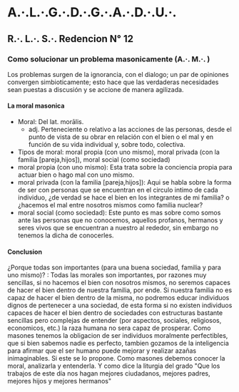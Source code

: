 # **A.·.L.·.G.·.D.·.G.·.A.·.D.·.U.·.**

## **R.·. L.·. S.·. Redencion N° 12**

### Como solucionar un problema masonicamente (A.·. M.·. )

Los problemas surgen de la ignorancia, con el dialogo; un par de opiniones convergen simbioticamente; esto hace que las verdaderas necesidades sean puestas a discusión y se accione de manera agilizada.

#### La moral masonica

* Moral: Del lat. morālis.
  * adj. Perteneciente o relativo a las acciones de las personas, desde el punto de vista de su obrar en relación con el bien o el mal y en función de su vida individual y, sobre todo, colectiva.
* Tipos de moral: moral propia (con uno mismo), moral privada (con la familia [pareja,hijos]), moral social (como sociedad)
* moral propia (con uno mismo): Esta trata sobre la conciencia propia para actuar bien o hago mal con uno mismo. 
* moral privada (con la familia [pareja,hijos]): Aqui se habla sobre la forma de ser con personas que se encuentran en el circulo intimo de cada individuo, ¿de verdad se hace el bien en los integrantes de mi familia? o ¿hacemos el mal entre nosotros mismos como familia nuclear?
* moral social (como sociedad): Este punto es mas sobre como somos ante las personas que no conocemos, aquellos profanos, hermanos y seres vivos que se encuentran a nuestro al rededor, sin embargo no tenemos la dicha de conocerles.

#### Conclusion 

¿Porque todas son importantes (para una buena sociedad, familia y para uno mismo)? : Todas las morales son importantes, por razones muy sencillas, si no hacemos el bien con nosotros mismos, no seremos capaces de hacer el bien dentro de nuestra familia, por ende. Si nuestra familia no es capaz de hacer el bien dentro de la misma, no podremos educar individuos dignos de pertenecer a una sociedad, de esta forma si no existen individuos capaces de hacer el bien dentro de sociedades con estructuras bastante sencillas pero complejas de entender (por aspectos, sociales, religiosos, economicos, etc.) la raza humana no sera capaz de prosperar. Como masones tenemos la obligacion de ser individuos moralmente perfectibles, que si bien sabemos nadie es perfecto, tambien gozamos de la inteligencia para afirmar que el ser humano puede mejorar y realizar azañas inimaginables. Si este se lo propone. Como masones debemos conocer la moral, analizarla y entenderla. Y como dice la liturgia del grado "Que los trabajos de este día nos hagan mejores ciudadanos,
 mejores padres, mejores hijos y mejores hermanos"


